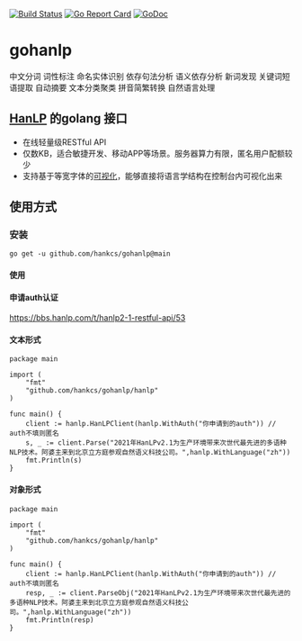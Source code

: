 [![Build Status](https://travis-ci.com/hankcs/gohanlp.svg?branch=main)](https://travis-ci.com/hankcs/gohanlp)
[![Go Report Card](https://goreportcard.com/badge/github.com/hankcs/gohanlp)](https://goreportcard.com/report/github.com/hankcs/gohanlp)
[![GoDoc](https://godoc.org/github.com/hankcs/gohanlp?status.svg)](https://godoc.org/github.com/hankcs/gohanlp)

# gohanlp
中文分词 词性标注 命名实体识别 依存句法分析 语义依存分析 新词发现 关键词短语提取 自动摘要 文本分类聚类 拼音简繁转换 自然语言处理

## [HanLP](https://github.com/hankcs/HanLP) 的golang 接口
- 在线轻量级RESTful API
- 仅数KB，适合敏捷开发、移动APP等场景。服务器算力有限，匿名用户配额较少
- 支持基于等宽字体的[可视化](https://hanlp.hankcs.com/docs/tutorial.html#visualization)，能够直接将语言学结构在控制台内可视化出来
  
## 使用方式

### 安装
```
go get -u github.com/hankcs/gohanlp@main

```
#### 使用

#### 申请auth认证

https://bbs.hanlp.com/t/hanlp2-1-restful-api/53

#### 文本形式

```
package main

import (
	"fmt"
	"github.com/hankcs/gohanlp/hanlp"
)

func main() {
    client := hanlp.HanLPClient(hanlp.WithAuth("你申请到的auth")) // auth不填则匿名
    s, _ := client.Parse("2021年HanLPv2.1为生产环境带来次世代最先进的多语种NLP技术。阿婆主来到北京立方庭参观自然语义科技公司。",hanlp.WithLanguage("zh"))
    fmt.Println(s)
}
```

#### 对象形式

```
package main

import (
	"fmt"
	"github.com/hankcs/gohanlp/hanlp"
)

func main() {
    client := hanlp.HanLPClient(hanlp.WithAuth("你申请到的auth")) // auth不填则匿名
    resp, _ := client.ParseObj("2021年HanLPv2.1为生产环境带来次世代最先进的多语种NLP技术。阿婆主来到北京立方庭参观自然语义科技公司。",hanlp.WithLanguage("zh"))
    fmt.Println(resp)
}
```


